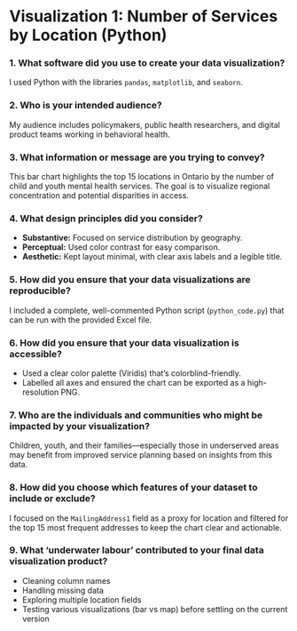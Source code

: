 # Visualization 1: Number of Services by Location (Python)

### 1. What software did you use to create your data visualization?
I used Python with the libraries `pandas`, `matplotlib`, and `seaborn`.

### 2. Who is your intended audience?
My audience includes policymakers, public health researchers, and digital product teams working in behavioral health.

### 3. What information or message are you trying to convey?
This bar chart highlights the top 15 locations in Ontario by the number of child and youth mental health services. The goal is to visualize regional concentration and potential disparities in access.

### 4. What design principles did you consider?
- **Substantive:** Focused on service distribution by geography.
- **Perceptual:** Used color contrast for easy comparison.
- **Aesthetic:** Kept layout minimal, with clear axis labels and a legible title.

### 5. How did you ensure that your data visualizations are reproducible?
I included a complete, well-commented Python script (`python_code.py`) that can be run with the provided Excel file.

### 6. How did you ensure that your data visualization is accessible?
- Used a clear color palette (Viridis) that’s colorblind-friendly.
- Labelled all axes and ensured the chart can be exported as a high-resolution PNG.

### 7. Who are the individuals and communities who might be impacted by your visualization?
Children, youth, and their families—especially those in underserved areas may benefit from improved service planning based on insights from this data.

### 8. How did you choose which features of your dataset to include or exclude?
I focused on the `MailingAddress1` field as a proxy for location and filtered for the top 15 most frequent addresses to keep the chart clear and actionable.

### 9. What ‘underwater labour’ contributed to your final data visualization product?
- Cleaning column names
- Handling missing data
- Exploring multiple location fields
- Testing various visualizations (bar vs map) before settling on the current version
